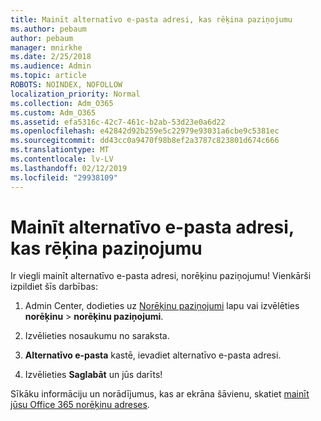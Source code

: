 ```yaml
---
title: Mainīt alternatīvo e-pasta adresi, kas rēķina paziņojumu
ms.author: pebaum
author: pebaum
manager: mnirkhe
ms.date: 2/25/2018
ms.audience: Admin
ms.topic: article
ROBOTS: NOINDEX, NOFOLLOW
localization_priority: Normal
ms.collection: Adm_O365
ms.custom: Adm_O365
ms.assetid: efa5316c-42c7-461c-b2ab-53d23e0a6d22
ms.openlocfilehash: e42842d92b259e5c22979e93031a6cbe9c5381ec
ms.sourcegitcommit: dd43cc0a9470f98b8ef2a3787c823801d674c666
ms.translationtype: MT
ms.contentlocale: lv-LV
ms.lasthandoff: 02/12/2019
ms.locfileid: "29938109"
---
```

# <a name="change-the-alternate-email-address-for-billing-notification"></a>Mainīt alternatīvo e-pasta adresi, kas rēķina paziņojumu

Ir viegli mainīt alternatīvo e-pasta adresi, norēķinu paziņojumu! Vienkārši izpildiet šīs darbības:
  
1. Admin Center, dodieties uz [Norēķinu paziņojumi](https://go.microsoft.com/fwlink/p/?linkid=853212) lapu vai izvēlēties **norēķinu** \> **norēķinu paziņojumi**.
    
2. Izvēlieties nosaukumu no saraksta.
    
3. **Alternatīvo e-pasta** kastē, ievadiet alternatīvo e-pasta adresi. 
    
4. Izvēlieties **Saglabāt** un jūs darīts! 
    
Sīkāku informāciju un norādījumus, kas ar ekrāna šāvienu, skatiet [mainīt jūsu Office 365 norēķinu adreses](https://support.office.com/article/Change-your-billing-addresses-for-Office-365-for-business-a25c10d6-c1e9-4299-9185-25178df9eba6).
  

